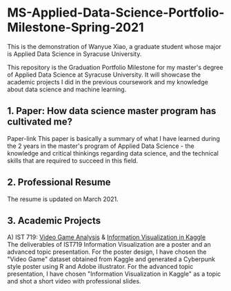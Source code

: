 # MS-Applied-Data-Science-Portfolio-Milestone-Spring-2021
This is the demonstration of Wanyue Xiao, a graduate student whose major is Applied Data Science in Syracuse University.

This repository is the Graduation Portfolio Milestone for my master's degree of Applied Data Science at Syracuse University. It will showcase the academic projects I did in the previous coursework and my knowledge about data science and machine learning.

## 1. Paper: How data science master program has cultivated me?

Paper-link
This paper is basically a summary of what I have learned during the 2 years in the master's program of Applied Data Science - the knowledge and critical thinkings regarding data science, and the technical skills that are required to succeed in this field.

## 2. Professional Resume
The resume is updated on March 2021.

## 3. Academic Projects
A) IST 719: [Video Game Analysis](./IST719/719_game_poster.pdf) & [Information Visualization in Kaggle](./IST719/719_advanced_topic_ppt.pptx) 
<br>
The deliverables of IST719 Information Visualization are a poster and an advanced topic presentation. For the poster design, I have chosen the "Video Game" dataset obtained from Kaggle and generated a Cyberpunk style poster using R and Adobe illustrator. For the advanced topic presentation, I have chosen "Information Visualization in Kaggle" as a topic and shot a short video with professional slides. 
